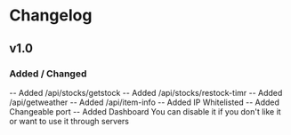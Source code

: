 # Changelog

## v1.0

### Added / Changed
-- Added /api/stocks/getstock
-- Added /api/stocks/restock-timr
-- Added /api/getweather
-- Added /api/item-info
-- Added IP Whitelisted 
-- Added Changeable port
-- Added Dashboard You can disable it if you don't like it or want to use it through servers 
